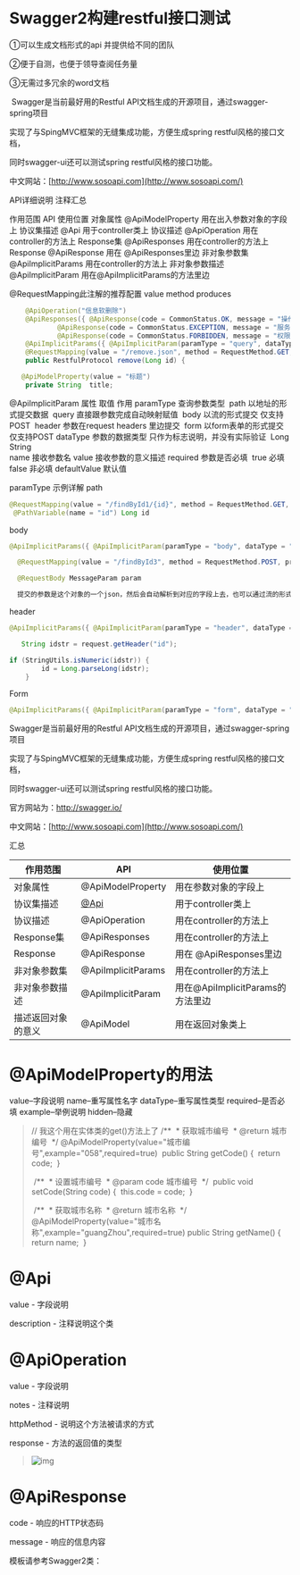 # Swagger2构建restful接口测试

①可以生成文档形式的api 并提供给不同的团队

②便于自测，也便于领导查阅任务量

③无需过多冗余的word文档



​	Swagger是当前最好用的Restful API文档生成的开源项目，通过swagger-spring项目

实现了与SpingMVC框架的无缝集成功能，方便生成spring restful风格的接口文档，

同时swagger-ui还可以测试spring restful风格的接口功能。



中文网站：[http://www.sosoapi.com](http://www.sosoapi.com/)



API详细说明
注释汇总

作用范围				API				使用位置
对象属性		@ApiModelProperty		用在出入参数对象的字段上
协议集描述	@Api					用于controller类上
协议描述		@ApiOperation			用在controller的方法上
Response集	@ApiResponses			用在controller的方法上
Response	@ApiResponse			用在 @ApiResponses里边
非对象参数集	@ApiImplicitParams		用在controller的方法上
非对象参数描述	@ApiImplicitParam	用在@ApiImplicitParams的方法里边

@RequestMapping此注解的推荐配置 
value 
method 
produces

```Java 
    @ApiOperation("信息软删除")
    @ApiResponses({ @ApiResponse(code = CommonStatus.OK, message = "操作成功"),
            @ApiResponse(code = CommonStatus.EXCEPTION, message = "服务器内部异常"),
            @ApiResponse(code = CommonStatus.FORBIDDEN, message = "权限不足") })
    @ApiImplicitParams({ @ApiImplicitParam(paramType = "query", dataType = "Long", name = "id", value = "信息id", required = true) })
    @RequestMapping(value = "/remove.json", method = RequestMethod.GET, produces = MediaType.APPLICATION_JSON_UTF8_VALUE)
    public RestfulProtocol remove(Long id) {

```

```java
   @ApiModelProperty(value = "标题")
    private String  title;
```



@ApiImplicitParam
属性			取值			作用
paramType						查询参数类型
​				path							以地址的形式提交数据
​				query							直接跟参数完成自动映射赋值
​				body							以流的形式提交 仅支持POST
​				header							参数在request headers 里边提交
​				form							以form表单的形式提交 仅支持POST
dataType						参数的数据类型 只作为标志说明，并没有实际验证
​				Long	
​				String	
name								接收参数名
value								接收参数的意义描述
required								参数是否必填
​				true					必填
​				false				非必填
defaultValue							默认值

paramType 示例详解
path

```java
@RequestMapping(value = "/findById1/{id}", method = RequestMethod.GET, produces = MediaType.APPLICATION_JSON_UTF8_VALUE)
 @PathVariable(name = "id") Long id
```


body

```java
@ApiImplicitParams({ @ApiImplicitParam(paramType = "body", dataType = "MessageParam", name = "param", value = "信息参数", required = true) })

  @RequestMapping(value = "/findById3", method = RequestMethod.POST, produces = MediaType.APPLICATION_JSON_UTF8_VALUE, consumes = MediaType.APPLICATION_JSON_VALUE)

  @RequestBody MessageParam param

  提交的参数是这个对象的一个json，然后会自动解析到对应的字段上去，也可以通过流的形式接收当前的请求数据，但是这个和上面的接收方式仅能使用一个（用@RequestBody之后流就会关闭了）

```


header

```java
@ApiImplicitParams({ @ApiImplicitParam(paramType = "header", dataType = "Long", name = "id", value = "信息id", required = true) }) 

   String idstr = request.getHeader("id");

if (StringUtils.isNumeric(idstr)) {
        id = Long.parseLong(idstr);
    }
```

Form

```java
@ApiImplicitParams({ @ApiImplicitParam(paramType = "form", dataType = "Long", name = "id", value = "信息id", required = true) })
```









Swagger是当前最好用的Restful API文档生成的开源项目，通过swagger-spring项目

实现了与SpingMVC框架的无缝集成功能，方便生成spring restful风格的接口文档，

同时swagger-ui还可以测试spring restful风格的接口功能。

 

官方网站为：<http://swagger.io/>

 

中文网站：[http://www.sosoapi.com](http://www.sosoapi.com/)

汇总

| 作用范围      | API                                      | 使用位置                      |
| --------- | ---------------------------------------- | ------------------------- |
| 对象属性      | @ApiModelProperty                        | 用在参数对象的字段上                |
| 协议集描述     | [@Api](https://my.oschina.net/u/2396174) | 用于controller类上            |
| 协议描述      | @ApiOperation                            | 用在controller的方法上          |
| Response集 | @ApiResponses                            | 用在controller的方法上          |
| Response  | @ApiResponse                             | 用在 @ApiResponses里边        |
| 非对象参数集    | @ApiImplicitParams                       | 用在controller的方法上          |
| 非对象参数描述   | @ApiImplicitParam                        | 用在@ApiImplicitParams的方法里边 |
| 描述返回对象的意义 | @ApiModel                                | 用在返回对象类上                  |

 

 

# @ApiModelProperty的用法   

value–字段说明 
name–重写属性名字 
dataType–重写属性类型 
required–是否必填 
example–举例说明 
hidden–隐藏

> //  我这个用在实体类的get()方法上了
> /**
> ​     * 获取城市编号
> ​     * @return 城市编号
> ​     */
> ​    @ApiModelProperty(value="城市编号",example="058",required=true)
> ​    public String getCode() {
> ​        return code;
> ​    }
>
> ​    /**
> ​     * 设置城市编号
> ​     * @param code  城市编号
> ​     */
> ​    public void setCode(String code) {
> ​        this.code = code;
> ​    }
>
> ​    /**
> ​     * 获取城市名称
> ​     * @return 城市名称
> ​     */
> ​    @ApiModelProperty(value="城市名称",example="guangZhou",required=true)
> ​    public String getName() {
> ​        return name;
> ​    }

 

# @Api

value - 字段说明

description - 注释说明这个类

 

# @ApiOperation

value - 字段说明

notes - 注释说明

httpMethod - 说明这个方法被请求的方式

response - 方法的返回值的类型

> ![img](https://www.liangzl.com/editorImages/cawler/20180604221621_136.jpg)

#  

# @ApiResponse

code - 响应的HTTP状态码

message - 响应的信息内容







模板请参考Swagger2类：




















































